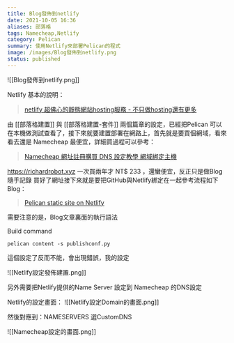 ```yaml
---
title: Blog發佈到netlify
date: 2021-10-05 16:36
aliases: 部落格 
tags: Namecheap,Netlify
category: Pelican
summary: 使用Netlify來部署Pelican的程式
image: /images/Blog發佈到netlify.png
status: published
---
```



![[Blog發佈到netlify.png]]

Netlify 基本的說明：

>[netlify 超佛心的靜態網站hosting服務 - 不只做hosting還有更多](https://blog.alantsai.net/posts/2018/07/migrate-blog-to-ssg-demo-devops-8-netlify-free-static-site-hosting-service)


由 [[部落格建置]] 與 [[部落格建置-套件]] 兩個篇章的設定，已經把Pelican 可以在本機做測試查看了，接下來就要建置部署在網路上，首先就是要買個網域，看來看去還是 Namecheap 最便宜，詳細買過程可以參考：

>[Namecheap 網址註冊購買 DNS 設定教學 網域綁定主機](https://make9.tw/wordpress/website-server/namecheap-%E7%B6%B2%E5%9D%80%E8%A8%BB%E5%86%8A%E8%B3%BC%E8%B2%B7-dns-%E8%A8%AD%E5%AE%9A%E6%95%99%E5%AD%B8-%E7%B6%B2%E5%9F%9F%E7%B6%81%E5%AE%9A%E4%B8%BB%E6%A9%9F/)


https://richardrobot.xyz  一次買兩年才 NT$ 233 ，還蠻便宜，反正只是做Blog隨手記錄
買好了網址接下來就是要把GitHub與Netlify綁定在一起參考流程如下Blog：

>[Pelican static site on Netlify](https://michaelabrahamsen.com/posts/pelican-static-site-on-Netlify/)

需要注意的是，Blog文章裏面的執行語法  

Build command

`pelican content -s publishconf.py`

這個設定了反而不能，會出現錯誤，我的設定

![[Netlify設定發佈建置.png]]



另外需要把Netlify提供的Name Server 設定到 Namecheap 的DNS設定

Netlify的設定畫面：
![[Netlify設定Domain的畫面.png]]


然後對應到：NAMESERVERS 選CustomDNS

![[Namecheap設定的畫面.png]]

